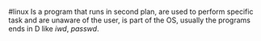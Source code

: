 #linux 
Is a program that runs in second plan, are used to perform specific task and are unaware of the user, is part of the OS, usually the programs ends in D like *iwd*, *passwd*.